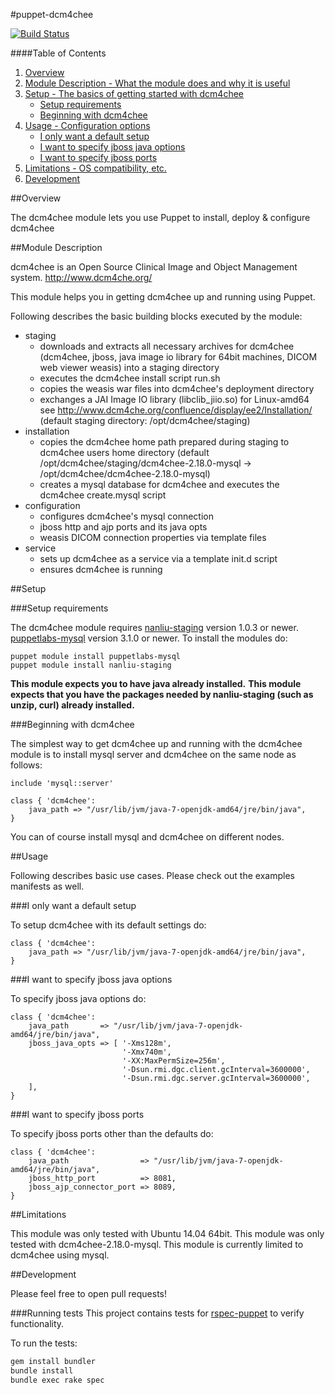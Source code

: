 #puppet-dcm4chee

[![Build Status](https://secure.travis-ci.org/teleivo/puppet-dcm4chee.png?branch=master)](https://travis-ci.org/teleivo/puppet-dcm4chee)

####Table of Contents

1. [Overview](#overview)
2. [Module Description - What the module does and why it is useful](#module-description)
3. [Setup - The basics of getting started with dcm4chee](#setup)
    * [Setup requirements](#setup-requirements)
    * [Beginning with dcm4chee](#beginning-with-dcm4chee)
4. [Usage - Configuration options](#usage)
    * [I only want a default setup](#i-only-want-a-default-setup)
    * [I want to specify jboss java options](#i-want-to-specify-jboss-java-options)
    * [I want to specify jboss ports](#i-want-to-specify-jboss-ports)
5. [Limitations - OS compatibility, etc.](#limitations)
6. [Development](#development)

##Overview

The dcm4chee module lets you use Puppet to install, deploy & configure dcm4chee

##Module Description

dcm4chee is an Open Source Clinical Image and Object Management system.
http://www.dcm4che.org/

This module helps you in getting dcm4chee up and running using Puppet.

Following describes the basic building blocks executed by the module:
* staging
    * downloads and extracts all necessary archives for dcm4chee (dcm4chee, jboss,
      java image io library for 64bit machines, DICOM web viewer weasis) into a staging directory
    * executes the dcm4chee install script run.sh
    * copies the weasis war files into dcm4chee's deployment directory
    * exchanges a JAI Image IO library (libclib_jiio.so) for Linux-amd64 see
      http://www.dcm4che.org/confluence/display/ee2/Installation/
    (default staging directory: /opt/dcm4chee/staging)
* installation
    * copies the dcm4chee home path prepared during staging to dcm4chee users home directory
    (default /opt/dcm4chee/staging/dcm4chee-2.18.0-mysql -> /opt/dcm4chee/dcm4chee-2.18.0-mysql)
    * creates a mysql database for dcm4chee and executes the dcm4chee create.mysql script
* configuration
    * configures dcm4chee's mysql connection
    * jboss http and ajp ports and its java opts
    * weasis DICOM connection properties via template files
* service
    * sets up dcm4chee as a service via a template init.d script
    * ensures dcm4chee is running

##Setup

###Setup requirements

The dcm4chee module requires
[nanliu-staging](https://forge.puppetlabs.com/nanliu/staging) version 1.0.3 or newer.
[puppetlabs-mysql](https://forge.puppetlabs.com/puppetlabs/mysql) version 3.1.0 or newer.
To install the modules do:

~~~
puppet module install puppetlabs-mysql
puppet module install nanliu-staging
~~~

**This module expects you to have java already installed.**
**This module expects that you have the packages needed by nanliu-staging (such as unzip, curl) already installed.**

###Beginning with dcm4chee

The simplest way to get dcm4chee up and running with the dcm4chee module is to
install mysql server and dcm4chee on the same node as follows:

```puppet
include 'mysql::server'

class { 'dcm4chee':
    java_path => "/usr/lib/jvm/java-7-openjdk-amd64/jre/bin/java",
}
```

You can of course install mysql and dcm4chee on different nodes.

##Usage

Following describes basic use cases. Please check out the examples manifests as well.

###I only want a default setup

To setup dcm4chee with its default settings do:

```puppet
class { 'dcm4chee':
    java_path => "/usr/lib/jvm/java-7-openjdk-amd64/jre/bin/java",
}
```

###I want to specify jboss java options

To specify jboss java options do:

```puppet
class { 'dcm4chee':
    java_path       => "/usr/lib/jvm/java-7-openjdk-amd64/jre/bin/java",
    jboss_java_opts => [ '-Xms128m',
                         '-Xmx740m',
                         '-XX:MaxPermSize=256m',
                         '-Dsun.rmi.dgc.client.gcInterval=3600000',
                         '-Dsun.rmi.dgc.server.gcInterval=3600000',
    ],
}
```

###I want to specify jboss ports

To specify jboss ports other than the defaults do:

```puppet
class { 'dcm4chee':
    java_path                => "/usr/lib/jvm/java-7-openjdk-amd64/jre/bin/java",
    jboss_http_port          => 8081,
    jboss_ajp_connector_port => 8089,
}
```

##Limitations

This module was only tested with Ubuntu 14.04 64bit.
This module was only tested with dcm4chee-2.18.0-mysql.
This module is currently limited to dcm4chee using mysql.

##Development

Please feel free to open pull requests!

###Running tests
This project contains tests for [rspec-puppet](http://rspec-puppet.com/) to
verify functionality.

To run the tests:
```bash
gem install bundler
bundle install
bundle exec rake spec
```

